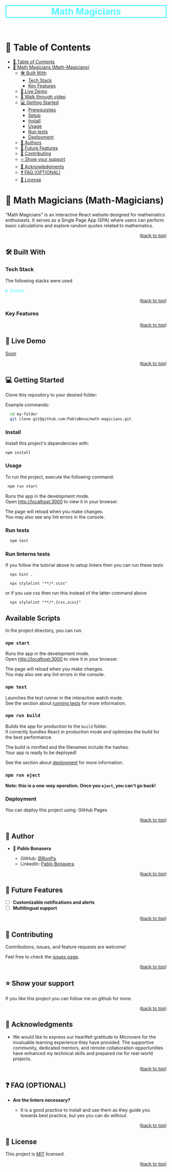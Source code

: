 <a name="readme-top"></a>

<div align="center">
 <br/>
 <h1 style="color:rgb(87, 247, 255);border: 3px solid rgb(87, 247, 255);">Math Magicians</h1>
 <br/>
</div>

<!-- TABLE OF CONTENTS -->

# 📗 Table of Contents

- [📗 Table of Contents](#-table-of-contents)
- [📖 Math Magicians (Math-Magicians)](#Math-Magicians)
  - [🛠 Built With ](#-built-with-)
    - [Tech Stack ](#tech-stack-)
    - [Key Features ](#key-features-)
  - [🚀 Live Demo ](#live-demo)
  - [🔭 Walk through video](#walk-through-video)
  - [💻 Getting Started ](#getting-started)
    - [Prerequisites](#prerequisites)
    - [Setup](#setup)
    - [Install](#install)
    - [Usage](#usage)
    - [Run tests](#run-tests)
    - [Deployment](#deployment)
  - [👥 Authors ](#-authors-)
  - [🔭 Future Features ](#-future-features-)
  - [🤝 Contributing ](#-contributing-)
  - [⭐️ Show your support ](#️-show-your-support-)
  - [🙏 Acknowledgments ](#-acknowledgments-)
  - [❓ FAQ (OPTIONAL) ](#-faq-optional-)
  - [📝 License ](#-license-)

<!-- PROJECT DESCRIPTION -->

# 📖 Math Magicians (Math-Magicians) <a name="Math-Magicians"></a>

 "Math Magicians" is an interactive React website designed for mathematics enthusiasts. It serves as a Single Page App (SPA) where users can perform basic calculations and explore random quotes related to mathematics.
<br>

<p align="right">(<a href="#readme-top">back to top</a>)</p>

## 🛠 Built With <a name="built-with"></a>

### Tech Stack <a name="tech-stack"></a>

The following stacks were used

<details style="color:rgb(87, 247, 255);">
  <ul>
    <li><a href="https://developer.mozilla.org/en-US/docs/Web/HTML">HTML</a></li>
    <li><a href="https://developer.mozilla.org/en-US/docs/Web/CSS">CSS</a></li>
    <li><a href="https://developer.mozilla.org/en-US/docs/Web/JavaScript">Javascript</a></li>
    <li><a href="hhttps://create-react-app.dev/">Create React App (Deprecated)</a></li>
 </ul>
</details>

<!-- Features -->
<p align="right">(<a href="#readme-top">back to top</a>)</p>

### Key Features <a name="key-features"></a>

 

<p align="right">(<a href="#readme-top">back to top</a>)</p>

<!-- LIVE DEMO -->

## 🚀 Live Demo <a name="live-demo"></a>

<a href="#">Soon</a>

<p align="right">(<a href="#readme-top">back to top</a>)</p>

<!-- GETTING STARTED -->

## 💻 Getting Started <a name="getting-started"></a>


Clone this repository to your desired folder:

Example commands:

```bash
  cd my-folder
  git clone git@github.com:PabloBona/math-magicians.git
```

### Install

Install this project's dependencies with:

`
npm install
`

### Usage

To run the project, execute the following command:

```bash
 npm run start
```

Runs the app in the development mode.\
Open [http://localhost:3000](http://localhost:3000) to view it in your browser.

The page will reload when you make changes.\
You may also see any lint errors in the console.

### Run tests

```bash
  npm test
```

### Run linterns tests

If you follow the tutorial above to setup linters then you can run these tests

```$
  npx hint .
```

```$
  npx stylelint "**/*.scss"
```

or if you use css then run this instead of the latter command above

```$
  npx stylelint "**/*.{css,scss}"
```
## Available Scripts

In the project directory, you can run:

### `npm start`

Runs the app in the development mode.\
Open [http://localhost:3000](http://localhost:3000) to view it in your browser.

The page will reload when you make changes.\
You may also see any lint errors in the console.

### `npm test`

Launches the test runner in the interactive watch mode.\
See the section about [running tests](https://facebook.github.io/create-react-app/docs/running-tests) for more information.

### `npm run build`

Builds the app for production to the `build` folder.\
It correctly bundles React in production mode and optimizes the build for the best performance.

The build is minified and the filenames include the hashes.\
Your app is ready to be deployed!

See the section about [deployment](https://facebook.github.io/create-react-app/docs/deployment) for more information.

### `npm run eject`

**Note: this is a one-way operation. Once you `eject`, you can't go back!**

### Deployment

You can deploy this project using: GitHub Pages

<p align="right">(<a href="#readme-top">back to top</a>)</p>

<!-- AUTHORS -->

## 👥 Author <a name="authors"></a>


- 👤 **Pablo Bonasera**

  - GitHub: [@BonPa](https://github.com/PabloBona)
  - LinkedIn: [Pablo Bonasera](https://www.linkedin.com/in/pablo-bonasera-142327257/)

<p align="right">(<a href="#readme-top">back to top</a>)</p>

<!-- FUTURE FEATURES -->

## 🔭 Future Features <a name="future-features"></a>

- [ ] **Customizable notifications and alerts**
- [ ] **Multilingual support**

<p align="right">(<a href="#readme-top">back to top</a>)</p>

<!-- CONTRIBUTING -->

## 🤝 Contributing <a name="contributing"></a>

Contributions, issues, and feature requests are welcome!

Feel free to check the [issues page](https://github.com/PabloBona/Math-Magicians/issues).

<p align="right">(<a href="#readme-top">back to top</a>)</p>

<!-- SUPPORT -->

## ⭐️ Show your support <a name="support"></a>

If you like this project you can follow me on github for more.

<p align="right">(<a href="#readme-top">back to top</a>)</p>

<!-- ACKNOWLEDGEMENTS -->

## 🙏 Acknowledgments <a name="acknowledgements"></a>

- We would like to express our heartfelt gratitude to Microvere for the invaluable learning experience they have provided. The supportive community, dedicated mentors, and remote collaboration opportunities have enhanced my technical skills and prepared me for real-world projects.

<p align="right">(<a href="#readme-top">back to top</a>)</p>

<!-- FAQ (optional) -->

## ❓ FAQ (OPTIONAL) <a name="faq"></a>

- **Are the linters necessary?**

  - It is a good practice to install and use them as they guide you towards best practice, but yes you can do without.

<p align="right">(<a href="#readme-top">back to top</a>)</p>

<!-- LICENSE -->

## 📝 License <a name="license"></a>

This project is [MIT](https://github.com/PabloBona/Math-Magicians/blob/dev/MIT.md) licensed.

<p align="right">(<a href="#readme-top">back to top</a>)</p>

